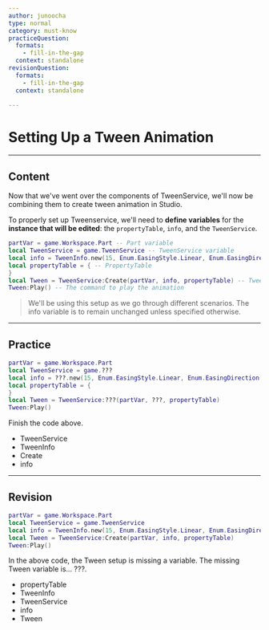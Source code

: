 ```yaml
---
author: junoocha
type: normal
category: must-know
practiceQuestion:
  formats:
    - fill-in-the-gap
  context: standalone
revisionQuestion:
  formats:
    - fill-in-the-gap
  context: standalone

---
```


# Setting Up a Tween Animation
---

## Content
Now that we've went over the components of TweenService, we'll now be combining them to create tween animation in Studio. 

To properly set up Tweenservice, we'll need to **define variables** for the **instance that will be edited**: the `propertyTable`, `info`, and the `TweenService`.

```lua
partVar = game.Workspace.Part -- Part variable
local TweenService = game.TweenService -- TweenService variable 
local info = TweenInfo.new(15, Enum.EasingStyle.Linear, Enum.EasingDirection.Out, -1, true, 0) -- Info variable
local propertyTable = { -- PropertyTable
}
local Tween = TweenService:Create(partVar, info, propertyTable) -- Tween Animation
Tween:Play() -- The command to play the animation
```
> We'll be using this setup as we go through different scenarios.
> The info variable is to remain unchanged unless specified otherwise.

---

## Practice

```lua
partVar = game.Workspace.Part
local TweenService = game.???
local info = ???.new(15, Enum.EasingStyle.Linear, Enum.EasingDirection.Out, -1, true, 0) 
local propertyTable = { 
}
local Tween = TweenService:???(partVar, ???, propertyTable) 
Tween:Play() 
```
Finish the code above.

- TweenService
- TweenInfo
- Create
- info

---


## Revision

```lua
partVar = game.Workspace.Part 
local TweenService = game.TweenService 
local info = TweenInfo.new(15, Enum.EasingStyle.Linear, Enum.EasingDirection.Out, -1, true, 0) 
local Tween = TweenService:Create(partVar, info, propertyTable)
Tween:Play() 
```
In the above code, the Tween setup is missing a variable. The missing Tween variable is... ???.

- propertyTable
- TweenInfo
- TweenService
- info
- Tween